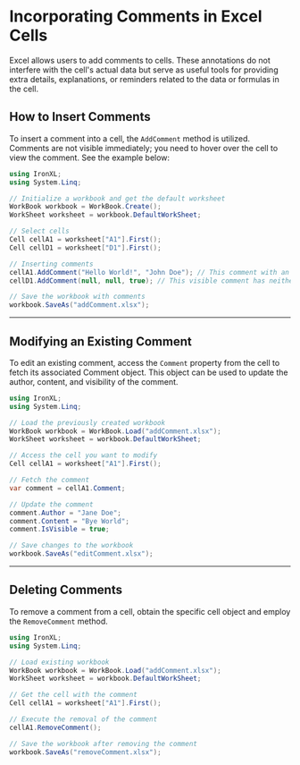 # Incorporating Comments in Excel Cells

Excel allows users to add comments to cells. These annotations do not interfere with the cell's actual data but serve as useful tools for providing extra details, explanations, or reminders related to the data or formulas in the cell.

## How to Insert Comments

To insert a comment into a cell, the `AddComment` method is utilized. Comments are not visible immediately; you need to hover over the cell to view the comment. See the example below:

```cs
using IronXL;
using System.Linq;

// Initialize a workbook and get the default worksheet
WorkBook workbook = WorkBook.Create();
WorkSheet worksheet = workbook.DefaultWorkSheet;

// Select cells
Cell cellA1 = worksheet["A1"].First();
Cell cellD1 = worksheet["D1"].First();

// Inserting comments
cellA1.AddComment("Hello World!", "John Doe"); // This comment with an author is invisible by default.
cellD1.AddComment(null, null, true); // This visible comment has neither content nor an author.

// Save the workbook with comments
workbook.SaveAs("addComment.xlsx");
```

---

## Modifying an Existing Comment

To edit an existing comment, access the `Comment` property from the cell to fetch its associated Comment object. This object can be used to update the author, content, and visibility of the comment.

```cs
using IronXL;
using System.Linq;

// Load the previously created workbook
WorkBook workbook = WorkBook.Load("addComment.xlsx");
WorkSheet worksheet = workbook.DefaultWorkSheet;

// Access the cell you want to modify
Cell cellA1 = worksheet["A1"].First();

// Fetch the comment
var comment = cellA1.Comment;

// Update the comment
comment.Author = "Jane Doe";
comment.Content = "Bye World";
comment.IsVisible = true;

// Save changes to the workbook
workbook.SaveAs("editComment.xlsx");
```

---

## Deleting Comments

To remove a comment from a cell, obtain the specific cell object and employ the `RemoveComment` method.

```cs
using IronXL;
using System.Linq;

// Load existing workbook
WorkBook workbook = WorkBook.Load("addComment.xlsx");
WorkSheet worksheet = workbook.DefaultWorkSheet;

// Get the cell with the comment
Cell cellA1 = worksheet["A1"].First();

// Execute the removal of the comment
cellA1.RemoveComment();

// Save the workbook after removing the comment
workbook.SaveAs("removeComment.xlsx");
```